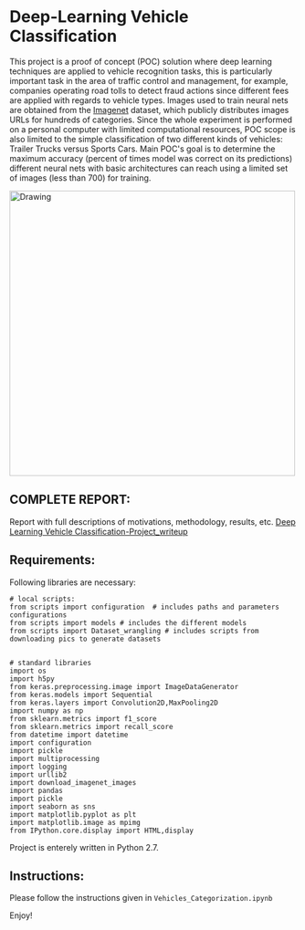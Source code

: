 # Deep-Learning Vehicle Classification


This project is a proof of concept (POC) solution where deep learning techniques are applied to vehicle recognition tasks, this is particularly important task in the area of traffic control and management, for example, companies operating road tolls to detect fraud actions since different fees are applied with regards to vehicle types. Images used to train neural nets are obtained from the [Imagenet](http://image-net.org/) dataset, which publicly distributes images URLs for hundreds of categories. Since the whole experiment is performed on a personal computer with limited computational resources, POC scope is also limited to the simple classification of two different kinds of vehicles: Trailer Trucks versus Sports Cars. Main POC's goal is to determine the maximum accuracy (percent of times model was correct on its predictions) different neural nets with basic architectures can reach using a limited set of images (less than 700) for training.
  
<img src="images/truck_versus_car.png" alt="Drawing" style="width: 500px;">  

## COMPLETE REPORT: 
Report with full descriptions of motivations, methodology, results, etc. [Deep Learning Vehicle Classification-Project_writeup](https://github.com/kingkastle/Deep-Learning---Vehicle-Classification/blob/master/Capstone%20Project_writeup.md)


## Requirements:

Following libraries are necessary:

```
# local scripts:
from scripts import configuration  # includes paths and parameters configurations
from scripts import models # includes the different models
from scripts import Dataset_wrangling # includes scripts from downloading pics to generate datasets


# standard libraries
import os
import h5py
from keras.preprocessing.image import ImageDataGenerator
from keras.models import Sequential
from keras.layers import Convolution2D,MaxPooling2D
import numpy as np
from sklearn.metrics import f1_score
from sklearn.metrics import recall_score
from datetime import datetime
import configuration
import pickle
import multiprocessing
import logging
import urllib2
import download_imagenet_images
import pandas
import pickle
import seaborn as sns
import matplotlib.pyplot as plt
import matplotlib.image as mpimg
from IPython.core.display import HTML,display

```

Project is enterely written in Python 2.7.

## Instructions:

Please follow the instructions given in ```Vehicles_Categorization.ipynb```


Enjoy! 
